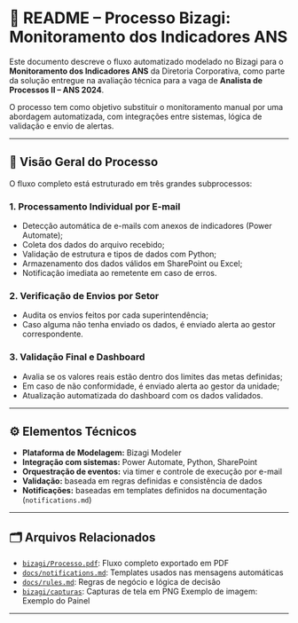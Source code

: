 # 🔄 README – Processo Bizagi: Monitoramento dos Indicadores ANS

Este documento descreve o fluxo automatizado modelado no Bizagi para o **Monitoramento dos Indicadores ANS** da Diretoria Corporativa, como parte da solução entregue na avaliação técnica para a vaga de **Analista de Processos II – ANS 2024**.

O processo tem como objetivo substituir o monitoramento manual por uma abordagem automatizada, com integrações entre sistemas, lógica de validação e envio de alertas.

---

## 🧭 Visão Geral do Processo

O fluxo completo está estruturado em três grandes subprocessos:

### 1. **Processamento Individual por E-mail**
- Detecção automática de e-mails com anexos de indicadores (Power Automate);
- Coleta dos dados do arquivo recebido;
- Validação de estrutura e tipos de dados com Python;
- Armazenamento dos dados válidos em SharePoint ou Excel;
- Notificação imediata ao remetente em caso de erros.
  
### 2. **Verificação de Envios por Setor**
- Audita os envios feitos por cada superintendência;
- Caso alguma não tenha enviado os dados, é enviado alerta ao gestor correspondente.
  
### 3. **Validação Final e Dashboard**
- Avalia se os valores reais estão dentro dos limites das metas definidas;
- Em caso de não conformidade, é enviado alerta ao gestor da unidade;
- Atualização automatizada do dashboard com os dados validados.

---

## ⚙️ Elementos Técnicos

- **Plataforma de Modelagem:** Bizagi Modeler
- **Integração com sistemas:** Power Automate, Python, SharePoint
- **Orquestração de eventos:** via timer e controle de execução por e-mail
- **Validação:** baseada em regras definidas e consistência de dados
- **Notificações:** baseadas em templates definidos na documentação (`notifications.md`)

---

## 🗂 Arquivos Relacionados

- [`bizagi/Processo.pdf`](./Processo.pdf): Fluxo completo exportado em PDF
- [`docs/notifications.md`](../docs/notifications.md): Templates usados nas mensagens automáticas
- [`docs/rules.md`](../docs/rules.md): Regras de negócio e lógica de decisão
- [`bizagi/capturas`](../bizagi/capturas): Capturas de tela em PNG
Exemplo de imagem: Exemplo do Painel

---
